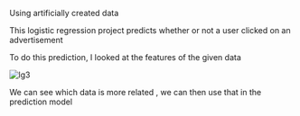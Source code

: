 Using artificially created data

This logistic regression project predicts whether or not a user clicked on an advertisement

To do this prediction, I looked at the features of the given data

![lg3](https://user-images.githubusercontent.com/60201899/88074314-3d4f2380-cb45-11ea-8c5e-d7f0b8646e89.PNG)

We can see which data is more related , we can then use that in the prediction model


